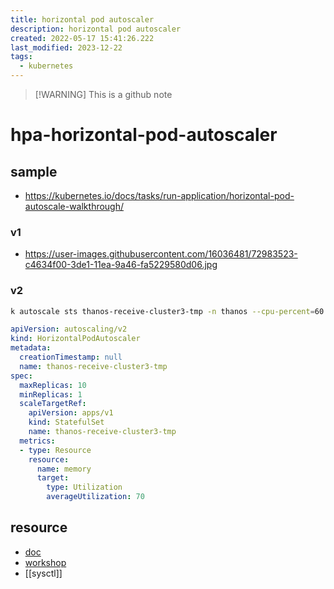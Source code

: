 ```yaml
---
title: horizontal pod autoscaler
description: horizontal pod autoscaler
created: 2022-05-17 15:41:26.222
last_modified: 2023-12-22
tags:
  - kubernetes
---
```

> [!WARNING] This is a github note
# hpa-horizontal-pod-autoscaler

## sample
- https://kubernetes.io/docs/tasks/run-application/horizontal-pod-autoscale-walkthrough/

### v1
- https://user-images.githubusercontent.com/16036481/72983523-c4634f00-3de1-11ea-9a46-fa5229580d06.jpg

### v2
```sh
k autoscale sts thanos-receive-cluster3-tmp -n thanos --cpu-percent=60   --min=1  --max=10 --dry-run=client -oyaml > ~/environment/hpa.yaml
```

```yaml
apiVersion: autoscaling/v2
kind: HorizontalPodAutoscaler
metadata:
  creationTimestamp: null
  name: thanos-receive-cluster3-tmp
spec:
  maxReplicas: 10
  minReplicas: 1
  scaleTargetRef:
    apiVersion: apps/v1
    kind: StatefulSet
    name: thanos-receive-cluster3-tmp
  metrics:
  - type: Resource
    resource:
      name: memory
      target:
        type: Utilization
        averageUtilization: 70
```


## resource

- [doc](https://docs.aws.amazon.com/ko_kr/eks/latest/userguide/horizontal-pod-autoscaler.html)
- [workshop](https://www.eksworkshop.com/beginner/080_scaling/deploy_hpa/)
- [[sysctl]]



